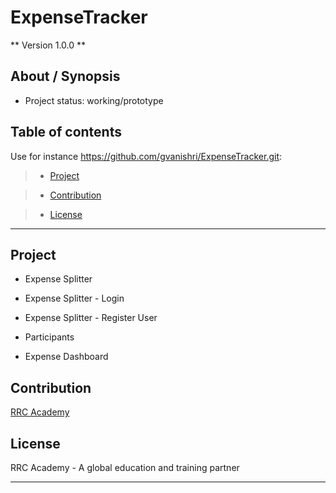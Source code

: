 # ExpenseTracker

** Version 1.0.0 **

## About / Synopsis

* Project status: working/prototype

## Table of contents

Use for instance <https://github.com/gvanishri/ExpenseTracker.git>:

>   * [Project](#project)

>   * [Contribution](#contribution)

>   * [License](#license)

---

## Project

* Expense Splitter

* Expense Splitter - Login

* Expense Splitter - Register User

* Participants

* Expense Dashboard

## Contribution

[RRC Academy](https://www.rrcacademy.com/ "RRC Academy")

## License

RRC Academy - A global education and training partner

---
